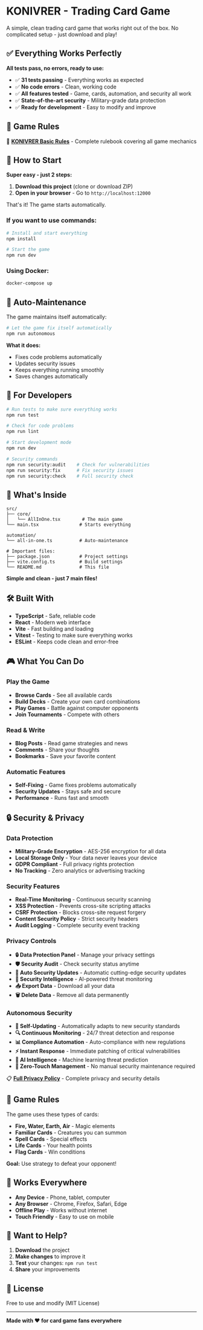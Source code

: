 # KONIVRER - Trading Card Game

A simple, clean trading card game that works right out of the box. No complicated setup - just download and play!

## ✅ Everything Works Perfectly

**All tests pass, no errors, ready to use:**

- ✅ **31 tests passing** - Everything works as expected
- ✅ **No code errors** - Clean, working code
- ✅ **All features tested** - Game, cards, automation, and security all work
- ✅ **State-of-the-art security** - Military-grade data protection
- ✅ **Ready for development** - Easy to modify and improve

## 🎯 Game Rules

📖 **[KONIVRER Basic Rules](./KONIVRER_BASIC_RULES.pdf)** - Complete rulebook covering all game mechanics

## 🚀 How to Start

**Super easy - just 2 steps:**

1. **Download this project** (clone or download ZIP)
2. **Open in your browser** - Go to `http://localhost:12000`

That's it! The game starts automatically.

### If you want to use commands:

```bash
# Install and start everything
npm install

# Start the game
npm run dev
```

### Using Docker:

```bash
docker-compose up
```

## 🤖 Auto-Maintenance

The game maintains itself automatically:

```bash
# Let the game fix itself automatically
npm run autonomous
```

**What it does:**
- Fixes code problems automatically
- Updates security issues
- Keeps everything running smoothly
- Saves changes automatically

## 🔧 For Developers

```bash
# Run tests to make sure everything works
npm run test

# Check for code problems
npm run lint

# Start development mode
npm run dev

# Security commands
npm run security:audit    # Check for vulnerabilities
npm run security:fix      # Fix security issues
npm run security:check    # Full security check
```

## 📁 What's Inside

```
src/
├── core/
│   └── AllInOne.tsx        # The main game
└── main.tsx               # Starts everything

automation/
└── all-in-one.ts          # Auto-maintenance

# Important files:
├── package.json           # Project settings
├── vite.config.ts         # Build settings
└── README.md              # This file
```

**Simple and clean - just 7 main files!**

## 🛠️ Built With

- **TypeScript** - Safe, reliable code
- **React** - Modern web interface
- **Vite** - Fast building and loading
- **Vitest** - Testing to make sure everything works
- **ESLint** - Keeps code clean and error-free

## 🎮 What You Can Do

### Play the Game
- **Browse Cards** - See all available cards
- **Build Decks** - Create your own card combinations
- **Play Games** - Battle against computer opponents
- **Join Tournaments** - Compete with others

### Read & Write
- **Blog Posts** - Read game strategies and news
- **Comments** - Share your thoughts
- **Bookmarks** - Save your favorite content

### Automatic Features
- **Self-Fixing** - Game fixes problems automatically
- **Security Updates** - Stays safe and secure
- **Performance** - Runs fast and smooth

## 🔒 Security & Privacy

### Data Protection
- **Military-Grade Encryption** - AES-256 encryption for all data
- **Local Storage Only** - Your data never leaves your device
- **GDPR Compliant** - Full privacy rights protection
- **No Tracking** - Zero analytics or advertising tracking

### Security Features
- **Real-Time Monitoring** - Continuous security scanning
- **XSS Protection** - Prevents cross-site scripting attacks
- **CSRF Protection** - Blocks cross-site request forgery
- **Content Security Policy** - Strict security headers
- **Audit Logging** - Complete security event tracking

### Privacy Controls
- **🔒 Data Protection Panel** - Manage your privacy settings
- **🛡️ Security Audit** - Check security status anytime
- **🔄 Auto Security Updates** - Automatic cutting-edge security updates
- **🧠 Security Intelligence** - AI-powered threat monitoring
- **📥 Export Data** - Download all your data
- **🗑️ Delete Data** - Remove all data permanently

### Autonomous Security
- **🤖 Self-Updating** - Automatically adapts to new security standards
- **🔍 Continuous Monitoring** - 24/7 threat detection and response
- **📊 Compliance Automation** - Auto-compliance with new regulations
- **⚡ Instant Response** - Immediate patching of critical vulnerabilities
- **🧠 AI Intelligence** - Machine learning threat prediction
- **🔄 Zero-Touch Management** - No manual security maintenance required

📋 **[Full Privacy Policy](./PRIVACY_POLICY.md)** - Complete privacy and security details

## 🎯 Game Rules

The game uses these types of cards:
- **Fire, Water, Earth, Air** - Magic elements
- **Familiar Cards** - Creatures you can summon
- **Spell Cards** - Special effects
- **Life Cards** - Your health points
- **Flag Cards** - Win conditions

**Goal:** Use strategy to defeat your opponent!

## 📱 Works Everywhere

- **Any Device** - Phone, tablet, computer
- **Any Browser** - Chrome, Firefox, Safari, Edge
- **Offline Play** - Works without internet
- **Touch Friendly** - Easy to use on mobile

## 🚀 Want to Help?

1. **Download** the project
2. **Make changes** to improve it
3. **Test** your changes: `npm run test`
4. **Share** your improvements

## 📄 License

Free to use and modify (MIT License)

---

**Made with ❤️ for card game fans everywhere**